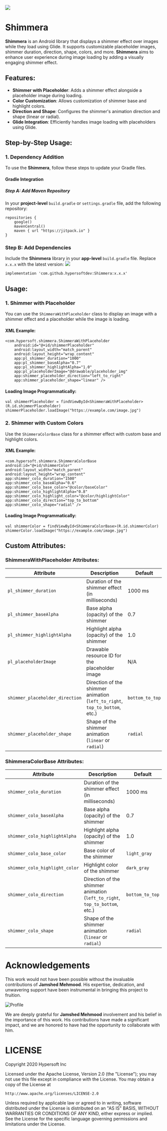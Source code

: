 [![](https://jitpack.io/v/hypersoftdev/Shimmera.svg)](https://jitpack.io/#hypersoftdev/Shimmera)

# Shimmera

**Shimmera** is an Android library that displays a shimmer effect over images while they load using Glide. It supports customizable placeholder images, shimmer duration, direction, shape, colors, and more. **Shimmera** aims to enhance user experience during image loading by adding a visually engaging shimmer effect.

## Features:

- **Shimmer with Placeholder**: Adds a shimmer effect alongside a placeholder image during loading.
- **Color Customization**: Allows customization of shimmer base and highlight colors.
- **Direction and Shape**: Configures the shimmer's animation direction and shape (linear or radial).
- **Glide Integration**: Efficiently handles image loading with placeholders using Glide.

## Step-by-Step Usage:

### 1. Dependency Addition

To use the **Shimmera**, follow these steps to update your Gradle files.

#### Gradle Integration

##### Step A: Add Maven Repository
In your **project-level** `build.gradle` or `settings.gradle` file, add the following repository:

```
repositories {
    google()
    mavenCentral()
    maven { url "https://jitpack.io" }
}
```

### Step B: Add Dependencies

Include the **Shimmera** library in your **app-level** `build.gradle` file. Replace `x.x.x` with the latest version: [![](https://jitpack.io/v/hypersoftdev/Shimmera.svg)](https://jitpack.io/#hypersoftdev/Shimmera)

```
implementation 'com.github.hypersoftdev:Shimmera:x.x.x'
```

## Usage:

### 1. Shimmer with Placeholder

You can use the `ShimmeraWithPlaceholder` class to display an image with a shimmer effect and a placeholder while the image is loading.

#### XML Example:

```
<com.hypersoft.shimmera.ShimmeraWithPlaceholder
    android:id="@+id/shimmerPlaceholder"
    android:layout_width="match_parent"
    android:layout_height="wrap_content"
    app:pl_shimmer_duration="1000"
    app:pl_shimmer_baseAlpha="0.7"
    app:pl_shimmer_highlightAlpha="1.0"
    app:pl_placeholderImage="@drawable/placeholder_img"
    app:shimmer_placeholder_direction="left_to_right"
    app:shimmer_placeholder_shape="linear" />
```

#### Loading Image Programmatically:

```
val shimmerPlaceholder = findViewById<ShimmeraWithPlaceholder>(R.id.shimmerPlaceholder)
shimmerPlaceholder.loadImage("https://example.com/image.jpg")

```

### 2. Shimmer with Custom Colors

Use the `ShimmeraColorBase` class for a shimmer effect with custom base and highlight colors.

#### XML Example:

```
<com.hypersoft.shimmera.ShimmeraColorBase
android:id="@+id/shimmerColor"
android:layout_width="match_parent"
android:layout_height="wrap_content"
app:shimmer_colo_duration="1500"
app:shimmer_colo_baseAlpha="0.6"
app:shimmer_colo_base_color="@color/baseColor"
app:shimmer_colo_highlightAlpha="0.8"
app:shimmer_colo_highlight_color="@color/highlightColor"
app:shimmer_colo_direction="top_to_bottom"
app:shimmer_colo_shape="radial" />

```

#### Loading Image Programmatically:

```
val shimmerColor = findViewById<ShimmeraColorBase>(R.id.shimmerColor)
shimmerColor.loadImage("https://example.com/image.jpg")
```

## Custom Attributes:

### ShimmeraWithPlaceholder Attributes:

| **Attribute**                | **Description**                                               | **Default**   |
|------------------------------|---------------------------------------------------------------|---------------|
| `pl_shimmer_duration`         | Duration of the shimmer effect (in milliseconds)              | 1000 ms       |
| `pl_shimmer_baseAlpha`        | Base alpha (opacity) of the shimmer                           | 0.7           |
| `pl_shimmer_highlightAlpha`   | Highlight alpha (opacity) of the shimmer                      | 1.0           |
| `pl_placeholderImage`         | Drawable resource ID for the placeholder image                | N/A           |
| `shimmer_placeholder_direction`| Direction of the shimmer animation (`left_to_right`, `top_to_bottom`, etc.) | `bottom_to_top` |
| `shimmer_placeholder_shape`   | Shape of the shimmer animation (`linear` or `radial`)         | `radial`      |

### ShimmeraColorBase Attributes:

| **Attribute**                | **Description**                                               | **Default**   |
|------------------------------|---------------------------------------------------------------|---------------|
| `shimmer_colo_duration`       | Duration of the shimmer effect (in milliseconds)              | 1000 ms       |
| `shimmer_colo_baseAlpha`      | Base alpha (opacity) of the shimmer                           | 0.7           |
| `shimmer_colo_highlightAlpha` | Highlight alpha (opacity) of the shimmer                      | 1.0           |
| `shimmer_colo_base_color`     | Base color of the shimmer                                     | `light_gray`  |
| `shimmer_colo_highlight_color`| Highlight color of the shimmer                                | `dark_gray`   |
| `shimmer_colo_direction`      | Direction of the shimmer animation (`left_to_right`, `top_to_bottom`, etc.) | `bottom_to_top` |
| `shimmer_colo_shape`          | Shape of the shimmer animation (`linear` or `radial`)         | `radial`      |

# Acknowledgements

This work would not have been possible without the invaluable contributions of **Jamshed Mehmood**. His expertise, dedication, and unwavering support have been instrumental in bringing this project to fruition.

![Profile]()

We are deeply grateful for **Jamshed Mehmood** involvement and his belief in the importance of this work. His contributions have made a significant impact, and we are honored to have had the opportunity to collaborate with him.

# LICENSE

Copyright 2020 Hypersoft Inc

Licensed under the Apache License, Version 2.0 (the "License");
you may not use this file except in compliance with the License.
You may obtain a copy of the License at

    http://www.apache.org/licenses/LICENSE-2.0

Unless required by applicable law or agreed to in writing, software
distributed under the License is distributed on an "AS IS" BASIS,
WITHOUT WARRANTIES OR CONDITIONS OF ANY KIND, either express or implied.
See the License for the specific language governing permissions and
limitations under the License.
